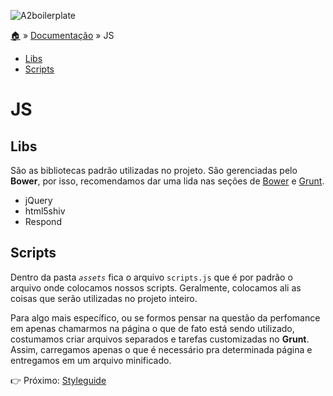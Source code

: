 ![A2boilerplate](https://cloud.githubusercontent.com/assets/1345662/4002471/12af2f4c-296d-11e4-8c6d-ddee89d68c85.png)

[:house:](../../../) » [Documentação](index.md) » JS

* [Libs](#libs)
* [Scripts](#scripts)

# JS

## Libs

São as bibliotecas padrão utilizadas no projeto. São gerenciadas pelo **Bower**, por isso, recomendamos dar uma lida nas seções de [Bower](index.md#bower) e [Grunt](index.md#grunt).

* jQuery
* html5shiv
* Respond

## Scripts

Dentro da pasta _`assets`_ fica o arquivo `scripts.js` que é por padrão o arquivo onde colocamos nossos scripts. Geralmente, colocamos ali as coisas que serão utilizadas no projeto inteiro. 

Para algo mais específico, ou se formos pensar na questão da perfomance em apenas chamarmos na página o que de fato está sendo utilizado, costumamos criar arquivos separados e tarefas customizadas no **Grunt**. Assim, carregamos apenas o que é necessário pra determinada página e entregamos em um arquivo minificado.

:point_right: Próximo: [Styleguide](styleguide.md)


